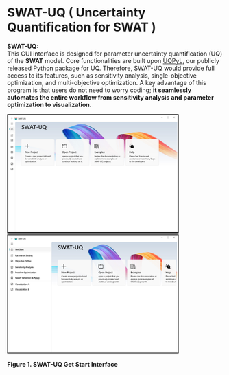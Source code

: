 
# SWAT-UQ ( Uncertainty Quantification for SWAT )

**SWAT-UQ:**  
This GUI interface is designed for parameter uncertainty quantification (UQ) of the **SWAT** model. Core functionalities are built upon [UQPyL](https://github.com/smasky/UQPyL), our publicly released Python package for UQ. Therefore, SWAT-UQ would provide full access to its features, such as sensitivity analysis, single-objective optimization, and multi-objective optimization. A key advantage of this program is that users do not need to worry coding; **it seamlessly automates the entire workflow from sensitivity analysis and parameter optimization to visualization**.


<img src="./resource/MainUI.jpg" alt="Main GUI" width="400"/> <img src="./resource/TableList.jpg" alt="Table List" width="400"/>

**Figure 1. SWAT-UQ Get Start Interface**




